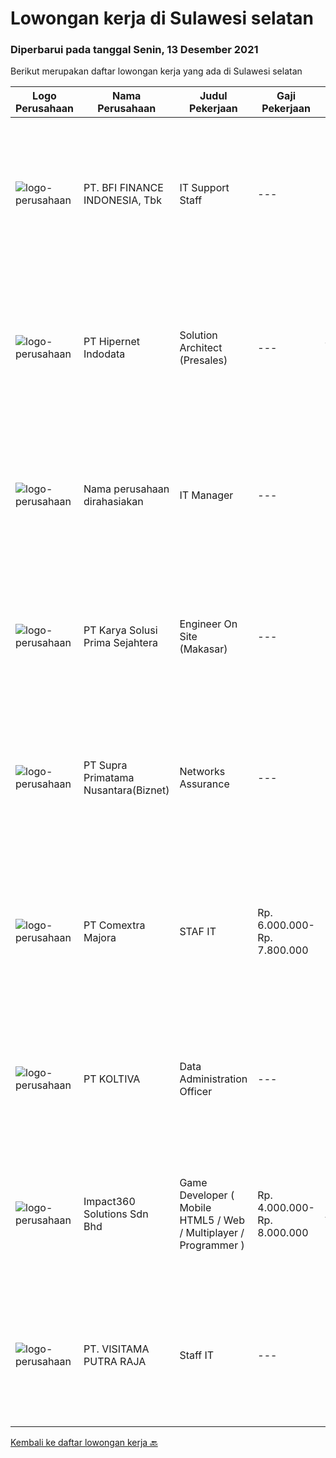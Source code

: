 
  # Lowongan kerja di Sulawesi selatan

  ### Diperbarui pada tanggal Senin, 13 Desember 2021

  Berikut merupakan daftar lowongan kerja yang ada di Sulawesi selatan

  |Logo Perusahaan | Nama Perusahaan | Judul Pekerjaan | Gaji Pekerjaan | Lokasi | Deskripsi | Tanggal diunggah | Pranala |
  | -------------- | --------------- | --------------- | --------- | --------- | -------------- | ------- | ----------- |
  |![logo-perusahaan](https://image-service-cdn.seek.com.au/a6cf0c9900691813db703a94c273f5c310cd3774/ee4dce1061f3f616224767ad58cb2fc751b8d2dc)|PT. BFI FINANCE INDONESIA, Tbk|IT Support Staff|---|Makassar|Melakukan instalasi jaringan dan perangkat komputer di Cabang yang di bawah tanggung jawabnya guna mendukung kegiatan operational di cabang. Memonitor...|Selasa, 07 Desember 2021|https://www.jobstreet.co.id/id/job/it-support-staff-3713395?token=0~0385d351-03c0-4102-bc3b-b1fab9c1fc47&sectionRank=1&jobId=jobstreet-id-job-3713395|
|![logo-perusahaan](https://image-service-cdn.seek.com.au/62148b692fdfbf4a4a11c7764913b8f0db15fa3f/ee4dce1061f3f616224767ad58cb2fc751b8d2dc)|PT Hipernet Indodata|Solution Architect (Presales)|---|Jakarta Raya|Requirements: Age maximum 30 years old Minimum Bachelor degree from Computer Science (Computer Engineering, Information System, Information...|Kamis, 09 Desember 2021|https://www.jobstreet.co.id/id/job/solution-architect-presales-3716900?token=0~0385d351-03c0-4102-bc3b-b1fab9c1fc47&sectionRank=2&jobId=jobstreet-id-job-3716900|
|![logo-perusahaan](https://us.123rf.com/450wm/pavelstasevich/pavelstasevich1811/pavelstasevich181101027/112815900-stock-vector-no-image-available-icon-flat-vector.jpg?ver=6)|Nama perusahaan dirahasiakan|IT Manager|---|Bali|Pendidikan minimal S1 segala jurusan Memiliki pengetahuan mengenai PHP dan bahasa pemrograman lainnya atau menguasai jaringan Gaji negotiable...|Selasa, 30 November 2021|https://www.jobstreet.co.id/id/job/it-manager-3704071?token=0~0385d351-03c0-4102-bc3b-b1fab9c1fc47&sectionRank=3&jobId=jobstreet-id-job-3704071|
|![logo-perusahaan](https://image-service-cdn.seek.com.au/bb0f2c313297f2db3d497466b95d7da85644edc0/ee4dce1061f3f616224767ad58cb2fc751b8d2dc)|PT Karya Solusi Prima Sejahtera|Engineer On Site (Makasar)|---|Makassar|Maksimum Umur 28 tahun Pendidikan minimal D3 Jurusan Teknik Elektro, Teknik Informatika, Teknik Komputer, Sistem Informasi, dan Teknik Komputer IPK...|Sabtu, 27 November 2021|https://www.jobstreet.co.id/id/job/engineer-on-site-makasar-3694813?token=0~0385d351-03c0-4102-bc3b-b1fab9c1fc47&sectionRank=4&jobId=jobstreet-id-job-3694813|
|![logo-perusahaan](https://image-service-cdn.seek.com.au/1033d36f751f076cfdd637ed0acbcbf8508866ec/ee4dce1061f3f616224767ad58cb2fc751b8d2dc)|PT Supra Primatama Nusantara(Biznet)|Networks Assurance|---|Kupang|Tanggung Jawab:  Melakukan Audit &amp; Commissioning jaringan Fiber Optic (FTTx GPON, and Metro Ethernet) Memastikan pembangunan jaringan fiber optik...|Kamis, 25 November 2021|https://www.jobstreet.co.id/id/job/networks-assurance-3701687?token=0~0385d351-03c0-4102-bc3b-b1fab9c1fc47&sectionRank=5&jobId=jobstreet-id-job-3701687|
|![logo-perusahaan](https://image-service-cdn.seek.com.au/2f8524ab85ea6cfa4105c8003a95204ff2d3863a/ee4dce1061f3f616224767ad58cb2fc751b8d2dc)|PT Comextra Majora|STAF IT|Rp. 6.000.000-Rp. 7.800.000|Makassar|Tugas dan tanggung jawab : Membuat dan mendesain program Melakukan perubahan program sesuai perkembangan dan kebutuhan Perusahaan Melakukan pemasangan...|Senin, 22 November 2021|https://www.jobstreet.co.id/id/job/staf-it-3697840?token=0~0385d351-03c0-4102-bc3b-b1fab9c1fc47&sectionRank=6&jobId=jobstreet-id-job-3697840|
|![logo-perusahaan](https://image-service-cdn.seek.com.au/c722a803b1d921d6d97b57b4df8a14b7a3bb09c5/ee4dce1061f3f616224767ad58cb2fc751b8d2dc)|PT KOLTIVA|Data Administration Officer|---|Makassar|PositionThe Data Administration Support Officer is integrated in the Operation Department and is working closely with Implementation Team in the...|Senin, 22 November 2021|https://www.jobstreet.co.id/id/job/data-administration-officer-3697375?token=0~0385d351-03c0-4102-bc3b-b1fab9c1fc47&sectionRank=7&jobId=jobstreet-id-job-3697375|
|![logo-perusahaan](https://image-service-cdn.seek.com.au/06b729438205195a03d4bcec08ce1ddd5d9c1576/ee4dce1061f3f616224767ad58cb2fc751b8d2dc)|Impact360 Solutions Sdn Bhd|Game Developer ( Mobile HTML5 / Web / Multiplayer / Programmer )|Rp. 4.000.000-Rp. 8.000.000|Aceh|We are hiring remote HTML5 game developers from all parts of Indonesia. If you have real experience building HTML5 games or applications, you're...|Rabu, 24 November 2021|https://www.jobstreet.co.id/id/job/game-developer-mobile-html5-web-multiplayer-programmer-4740193/origin/my?token=0~0385d351-03c0-4102-bc3b-b1fab9c1fc47&sectionRank=8&jobId=jobstreet-my-job-4740193|
|![logo-perusahaan](https://image-service-cdn.seek.com.au/40ef69ff30e4202cb86c144347177e014627fb5a/ee4dce1061f3f616224767ad58cb2fc751b8d2dc)|PT. VISITAMA PUTRA RAJA|Staff IT|---|Makassar|Umur Minimal 25 Tahun Pendidikan SMK sederajat (TKJ) Berpengalaman minimal 1 tahun Mampu bekerja secara tim Paham dan bisa menguasai sistem...|Rabu, 17 November 2021|https://www.jobstreet.co.id/id/job/staff-it-3692322?token=0~0385d351-03c0-4102-bc3b-b1fab9c1fc47&sectionRank=9&jobId=jobstreet-id-job-3692322|


  [Kembali ke daftar lowongan kerja 🔙](../README.md#daftar-lowongan-kerja)
  